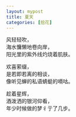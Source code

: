 ```yaml
---
layout: mypost
title: 夏天
categories: [拾花]
---
```



风轻轻吹，  
海水慵懒地卷向岸，  
阳光里的紫外线灼烧着肌肤。  
  
欢喜萦缀，  
是若即若离的相谈，  
像听见蝉的私语蜻蜓的嘀咕。  
  
趁着星辉，  
酒泼洒的银河仰看，  
年少时候做的梦彳亍了几步。